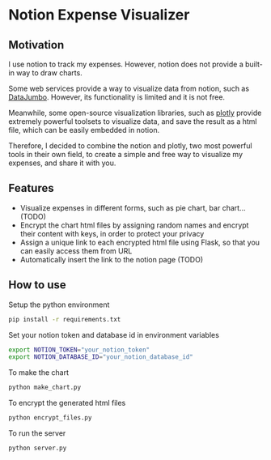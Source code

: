 # Notion Expense Visualizer

## Motivation
I use notion to track my expenses. However, notion does not provide a built-in way to draw charts.

Some web services provide a way to visualize data from notion, such as [DataJumbo](https://www.datajumbo.co/). However, its functionality is limited and it is not free.

Meanwhile, some open-source visualization libraries, such as [plotly](https://plotly.com/python/) provide extremely powerful toolsets to visualize data, and save the result as a html file, which can be easily embedded in notion.

Therefore, I decided to combine the notion and plotly, two most powerful tools in their own field, to create a simple and free way to visualize my expenses, and share it with you.

## Features
- Visualize expenses in different forms, such as pie chart, bar chart... (TODO)
- Encrypt the chart html files by assigning random names and encrypt their content with keys, in order to protect your privacy
- Assign a unique link to each encrypted html file using Flask, so that you can easily access them from URL
- Automatically insert the link to the notion page (TODO)

## How to use
Setup the python environment
```bash
pip install -r requirements.txt
```

Set your notion token and database id in environment variables
```bash
export NOTION_TOKEN="your_notion_token"
export NOTION_DATABASE_ID="your_notion_database_id"
```

To make the chart
```bash
python make_chart.py
```

To encrypt the generated html files
```bash
python encrypt_files.py
```

To run the server
```bash
python server.py
```
